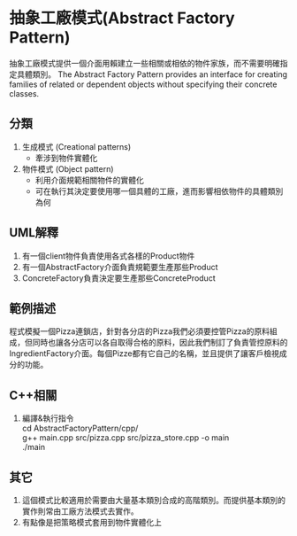# 抽象工廠模式(Abstract Factory Pattern)
抽象工廠模式提供一個介面用賴建立一些相關或相依的物件家族，而不需要明確指定具體類別。
The Abstract Factory Pattern provides an interface for creating families of related or dependent objects without specifying their concrete classes.


## 分類
1. 生成模式 (Creational patterns)
   - 牽涉到物件實體化
1. 物件模式 (Object pattern)
   - 利用介面規範相關物件的實體化
   - 可在執行其決定要使用哪一個具體的工廠，進而影響相依物件的具體類別為何


## UML解釋
1. 有一個client物件負責使用各式各樣的Product物件
2. 有一個AbstractFactory介面負責規範要生產那些Product
3. ConcreteFactory負責決定要生產那些ConcreteProduct


## 範例描述
程式模擬一個Pizza連鎖店，針對各分店的Pizza我們必須要控管Pizza的原料組成，但同時也讓各分店可以各自取得合格的原料，因此我們制訂了負責管控原料的IngredientFactory介面。每個Pizze都有它自己的名稱，並且提供了讓客戶檢視成分的功能。

## C++相關
1. 編譯&執行指令  
cd AbstractFactoryPattern/cpp/  
g++ main.cpp src/pizza.cpp src/pizza_store.cpp -o main  
./main


## 其它
1. 這個模式比較適用於需要由大量基本類別合成的高階類別。而提供基本類別的實作則常由工廠方法模式去實作。
1. 有點像是把策略模式套用到物件實體化上